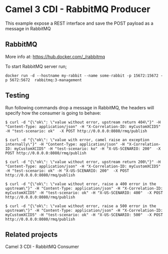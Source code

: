 # Camel 3 CDI - RabbitMQ Producer


This example expose a REST interface and save the POST payload as a message in RabbitMQ


## RabbitMQ
More info at: https://hub.docker.com/_/rabbitmq

To start RabbitMQ server run;

```
docker run -d --hostname my-rabbit --name some-rabbit -p 15672:15672 -p 5672:5672  rabbitmq:3-management
```


## Testing 

Run following commands drop a message in RabbitMQ, the headers will specify how the consumer is going to behave:

```
$ curl -d "{\"ok\": \"value without error, upstream return 404\"}" -H "Content-Type: application/json" -H "X-Correlation-ID: myCustomXCID5" -H "test-scenario: ok"  -X POST http://0.0.0.0:8080/rmq/publish

$ curl -d "{\"ok\": \"value with error, camel raise an exception internally\"}" -H "Content-Type: application/json" -H "X-Correlation-ID: myCustomXCID5" -H "test-scenario: ko" -H "X-US-SCENARIO: 200"  -X POST http://0.0.0.0:8080/rmq/publish

$ curl -d "{\"ok\": \"value without error, upstream return 200\"}" -H "Content-Type: application/json" -H "X-Correlation-ID: myCustomXCID5" -H "test-scenario: ok" -H "X-US-SCENARIO: 200"  -X POST http://0.0.0.0:8080/rmq/publish

$ curl -d "{\"ok\": \"value without error, raise a 400 error in the upstream\"}" -H "Content-Type: application/json" -H "X-Correlation-ID: myCustomXCID5" -H "test-scenario: ok" -H "X-US-SCENARIO: 400"  -X POST http://0.0.0.0:8080/rmq/publish

$ curl -d "{\"ok\": \"value without error, raise a 500 error in the upstream\"}" -H "Content-Type: application/json" -H "X-Correlation-ID: myCustomXCID5" -H "test-scenario: ok" -H "X-US-SCENARIO: 500"  -X POST http://0.0.0.0:8080/rmq/publish

```


## Related projects
Camel 3 CDI - RabbitMQ Consumer